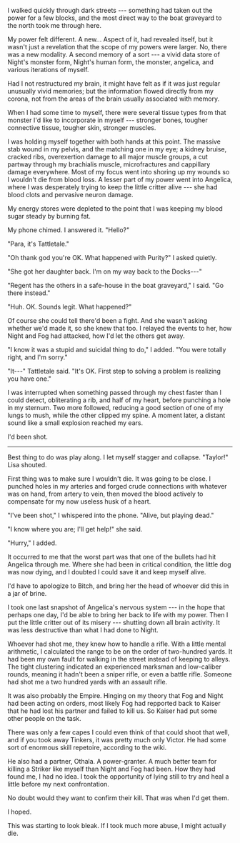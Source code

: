 I walked quickly through dark streets --- something had taken out the power for a few
blocks, and the most direct way to the boat graveyard to the north took me through here.

My power felt different. A new... Aspect of it, had revealed itself, but it wasn't just a
revelation that the scope of my powers were larger. No, there was a new modality. A second
memory of a sort --- a vivid data store of Night's monster form, Night's human form, the monster,
angelica, and various iterations of myself.

Had I not restructured my brain, it might have felt as if it was just regular unusually vivid
memories; but the information flowed directly from my corona, not from the areas of the brain
usually associated with memory.

When I had some time to myself, there were several tissue types from that monster I'd
like to incorporate in myself --- stronger bones, tougher connective tissue, tougher skin,
stronger muscles.

I was holding myself together with both hands at this point. The massive stab wound in my
pelvis, and the matching one in my eye; a kidney bruise, cracked ribs, overexertion damage to
all major muscle groups, a cut partway through my brachialis muscle, microfractures and cappillary
damage everywhere. Most of my focus went into shoring up my wounds so I wouldn't die from blood
loss. A lesser part of my power went into Angelica, where I was desperately trying to keep the little
critter alive --- she had blood clots and pervasive neuron damage.

My energy stores were depleted to the point that I was keeping my blood sugar steady by burning
fat.

My phone chimed. I answered it. "Hello?"

"Para, it's Tattletale."

"Oh thank god you're OK. What happened with Purity?" I asked quietly.

"She got her daughter back. I'm on my way back to the Docks---"

"Regent has the others in a safe-house in the boat graveyard," I said. "Go there instead."

"Huh. OK. Sounds legit. What happened?"

Of course she could tell there'd been a fight. And she wasn't asking whether we'd made it,
so she knew that too. I relayed the events to her, how Night and Fog had attacked, how I'd
let the others get away.

"I know it was a stupid and suicidal thing to do," I added. "You were totally right, and I'm
sorry."

"It---" Tattletale said. "It's OK. First step to solving a problem is realizing you have one."

I was interrupted when something passed through my chest faster than I could detect, obliterating a rib,
and half of my heart, before punching a hole in my sternum. Two more followed, reducing a good section of
one of my lungs to mush, while the other clipped my spine. A moment later, a distant sound like
a small explosion reached my ears.

I'd been shot.

----

Best thing to do was play along. I let myself stagger and collapse. "Taylor!" Lisa shouted.

First thing was to make sure I wouldn't die. It was going to be close. I punched holes in my arteries and
forged crude connections with whatever was on hand, from artery to vein, then moved the blood actively to
compensate for my now useless husk of a heart.

"I've been shot," I whispered into the phone. "Alive, but playing dead."

"I know where you are; I'll get help!" she said.

"Hurry," I added.

It occurred to me that the worst part was that one of the bullets had hit Angelica through me. Where
she had been in critical condition, the little dog was now dying, and I doubted I could save it and
keep myself alive.

I'd have to apologize to Bitch, and bring her the head of whoever did this in a jar of brine.

I took one last snapshot of Angelica's nervous system --- in the hope that
perhaps one day, I'd be able to bring her back to life with my power. Then I put the little critter
out of its misery --- shutting down all brain activity. It was less destructive than what I had done
to Night.

Whoever had shot me, they knew how to handle a rifle. With a little mental arithmetic, I calculated
the range to be on the order of two-hundred yards. It had been my own fault for walking in the street
instead of keeping to alleys. The tight clustering indicated an experienced marksman and low-caliber rounds,
meaning it hadn't been a sniper rifle, or even a battle rifle. Someone had shot me a two hundred yards with
an assault rifle.

It was also probably the Empire. Hinging on my theory that Fog and Night had been acting on orders,
most likely Fog had repported back to Kaiser that he had lost his partner and failed to kill us. So Kaiser
had put some other people on the task.

There was only a few capes I could even think of that could shoot that well, and if you took away Tinkers,
it was pretty much only Victor. He had some sort of enormous skill repetoire, according to the wiki.

He also had a partner, Othala. A power-granter. A much better team for killing a Striker like myself
than Night and Fog had been. How they had found me, I had no idea. I took the opportunity of lying still
to try and heal a little before my next confrontation.

No doubt would they want to confirm their kill. That was when I'd get them.

I hoped.

This was starting to look bleak. If I took much more abuse, I might actually die.
